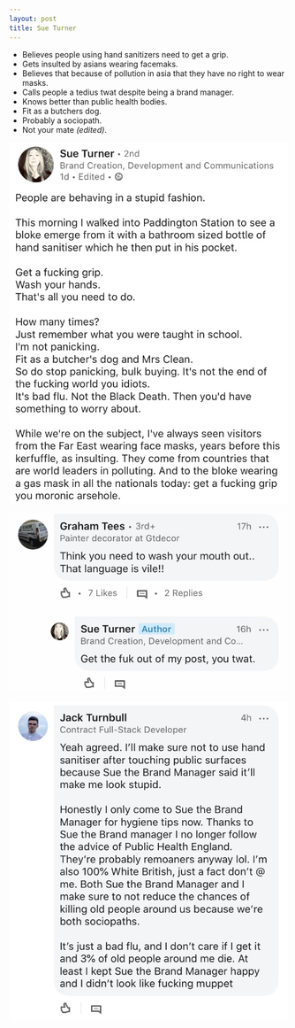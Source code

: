 ```yaml
---
layout: post
title: Sue Turner
---
```


- Believes people using hand sanitizers need to get a grip.
- Gets insulted by asians wearing facemaks.
- Believes that because of pollution in asia that they have no right to wear masks.
- Calls people a tedius twat despite being a brand manager.
- Knows better than public health bodies.
- Fit as a butchers dog.
- Probably a sociopath.
- Not your mate _(edited)_.

![Main Image](assets/sue-turner/main.jpg)

![Haters Get Out](assets/sue-turner/haters-get-out.jpg)

![Me](assets/sue-turner/mine.jpg)
